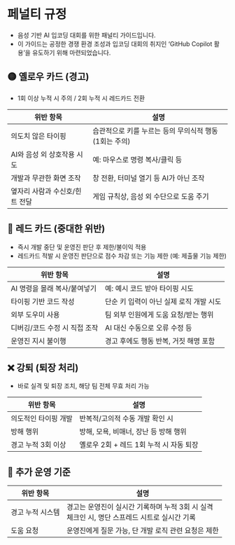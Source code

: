 # 페널티 규정

- 음성 기반 AI 입코딩 대회를 위한 패널티 가이드입니다.
- 이 가이드는 공정한 경쟁 환경 조성과 입코딩 대회의 취지인 ‘GitHub Copilot 활용’을 유도하기 위해 마련되었습니다.

## 🟡 옐로우 카드 (경고)

- 1회 이상 누적 시 주의 / 2회 누적 시 레드카드 전환

| 위반 항목 | 설명 |
|-----------|------|
| 의도치 않은 타이핑 | 습관적으로 키를 누르는 등의 무의식적 행동(1회는 주의) |
| AI와 음성 외 상호작용 시도 | 예: 마우스로 명령 복사/클릭 등 |
| 개발과 무관한 화면 조작 | 창 전환, 터미널 열기 등 AI가 아닌 조작 |
| 옆자리 사람과 수신호/힌트 전달 |게임 규칙상, 음성 외 수단으로 도움 주기 |

## 🔴 레드 카드 (중대한 위반)

- 즉시 개발 중단 및 운영진 판단 후 제한/불이익 적용
- 레드카드 적발 시 운영진 판단으로 점수 차감 또는 기능 제한 (예: 제출물 기능 제한)

| 위반 항목 | 설명 |
|-----------|------|
| AI 명령을 몰래 복사/붙여넣기 | 예: 예시 코드 받아 타이핑 시도 |
| 타이핑 기반 코드 작성 | 단순 키 입력이 아닌 실제 로직 개발 시도 |
| 외부 도우미 사용 | 팀 외부 인원에게 도움 요청/받는 행위 |
| 디버깅/코드 수정 시 직접 조작 | AI 대신 수동으로 오류 수정 등 |
| 운영진 지시 불이행 | 경고 후에도 행동 반복, 거짓 해명 포함 |

## ❌ 강퇴 (퇴장 처리)

- 바로 실격 및 퇴장 조치, 해당 팀 전체 무효 처리 가능

| 위반 항목 | 설명 |
|-----------|------|
| 의도적인 타이핑 개발 | 반복적/고의적 수동 개발 확인 시 |
| 방해 행위 | 방해, 모욕, 비매너, 장난 등 방해 행위 |
| 경고 누적 3회 이상 | 옐로우 2회 + 레드 1회 누적 시 자동 퇴장 |

## 📢 추가 운영 기준

| 위반 항목 | 설명 |
|-----------|------|
| 경고 누적 시스템 | 경고는 운영진이 실시간 기록하며 누적 3회 시 실격<br/>체크인 시, 명단 스프레드 시트로 실시간 기록 |
| 도움 요청 | 운영진에게 질문 가능, 단 개발 로직 관련 요청은 제한 |
